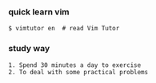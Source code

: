 ### quick learn vim 

```
$ vimtutor en  # read Vim Tutor 
```

### study way 
```
1. Spend 30 minutes a day to exercise
2. To deal with some practical problems
```
